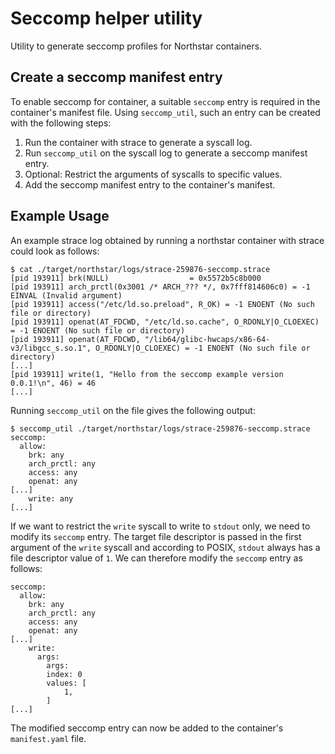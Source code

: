 # Seccomp helper utility

Utility to generate seccomp profiles for Northstar containers.

## Create a seccomp manifest entry

To enable seccomp for container, a suitable `seccomp` entry is required in the container's manifest 
file.
Using `seccomp_util`, such an entry can be created with the following steps:

1. Run the container with strace to generate a syscall log.
2. Run `seccomp_util` on the syscall log to generate a seccomp manifest entry. 
3. Optional: Restrict the arguments of syscalls to specific values.
4. Add the seccomp manifest entry to the container's manifest.

## Example Usage

An example strace log obtained by running a northstar container with strace could look as follows: 

```shell
$ cat ./target/northstar/logs/strace-259876-seccomp.strace
[pid 193911] brk(NULL)                  = 0x5572b5c8b000
[pid 193911] arch_prctl(0x3001 /* ARCH_??? */, 0x7fff814606c0) = -1 EINVAL (Invalid argument)
[pid 193911] access("/etc/ld.so.preload", R_OK) = -1 ENOENT (No such file or directory)
[pid 193911] openat(AT_FDCWD, "/etc/ld.so.cache", O_RDONLY|O_CLOEXEC) = -1 ENOENT (No such file or directory)
[pid 193911] openat(AT_FDCWD, "/lib64/glibc-hwcaps/x86-64-v3/libgcc_s.so.1", O_RDONLY|O_CLOEXEC) = -1 ENOENT (No such file or directory)
[...]
[pid 193911] write(1, "Hello from the seccomp example version 0.0.1!\n", 46) = 46
[...]
```

Running `seccomp_util` on the file gives the following output:

```shell
$ seccomp_util ./target/northstar/logs/strace-259876-seccomp.strace
seccomp:
  allow:
    brk: any
    arch_prctl: any
    access: any
    openat: any
[...]
    write: any
[...]
```

If we want to restrict the `write` syscall to write to `stdout` only, we need to modify its 
`seccomp` entry.
The target file descriptor is passed in the first argument of the `write` syscall 
and according to POSIX, `stdout` always has a file descriptor value of `1`.
We can therefore modify the `seccomp` entry as follows:

```shell
seccomp:
  allow:
    brk: any
    arch_prctl: any
    access: any
    openat: any
[...]
    write: 
      args:
        args:
        index: 0
        values: [
            1,
        ]
[...]
```

The modified seccomp entry can now be added to the container's `manifest.yaml` file.